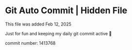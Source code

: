 # Git Auto Commit | Hidden File

This file was added Feb 12, 2025

Just for fun and keeping my daily git commit active 🤪

commit number: 1413768
